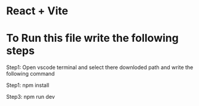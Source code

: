 # React + Vite

# To Run this file write the following steps

Step1: Open vscode terminal and select there downloded path and write the following command

Step1: npm install

Step3: npm run dev
